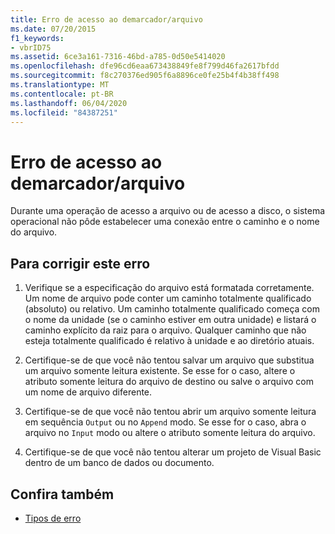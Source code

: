 ```yaml
---
title: Erro de acesso ao demarcador/arquivo
ms.date: 07/20/2015
f1_keywords:
- vbrID75
ms.assetid: 6ce3a161-7316-46bd-a785-0d50e5414020
ms.openlocfilehash: dfe96cd6eaa673438849fe8f799d46fa2617bfdd
ms.sourcegitcommit: f8c270376ed905f6a8896ce0fe25b4f4b38ff498
ms.translationtype: MT
ms.contentlocale: pt-BR
ms.lasthandoff: 06/04/2020
ms.locfileid: "84387251"
---
```

# <a name="pathfile-access-error"></a>Erro de acesso ao demarcador/arquivo
Durante uma operação de acesso a arquivo ou de acesso a disco, o sistema operacional não pôde estabelecer uma conexão entre o caminho e o nome do arquivo.  
  
## <a name="to-correct-this-error"></a>Para corrigir este erro  
  
1. Verifique se a especificação do arquivo está formatada corretamente. Um nome de arquivo pode conter um caminho totalmente qualificado (absoluto) ou relativo. Um caminho totalmente qualificado começa com o nome da unidade (se o caminho estiver em outra unidade) e listará o caminho explícito da raiz para o arquivo. Qualquer caminho que não esteja totalmente qualificado é relativo à unidade e ao diretório atuais.  
  
2. Certifique-se de que você não tentou salvar um arquivo que substitua um arquivo somente leitura existente. Se esse for o caso, altere o atributo somente leitura do arquivo de destino ou salve o arquivo com um nome de arquivo diferente.  
  
3. Certifique-se de que você não tentou abrir um arquivo somente leitura em sequência `Output` ou no `Append` modo. Se esse for o caso, abra o arquivo no `Input` modo ou altere o atributo somente leitura do arquivo.  
  
4. Certifique-se de que você não tentou alterar um projeto de Visual Basic dentro de um banco de dados ou documento.  
  
## <a name="see-also"></a>Confira também

- [Tipos de erro](../../programming-guide/language-features/error-types.md)
